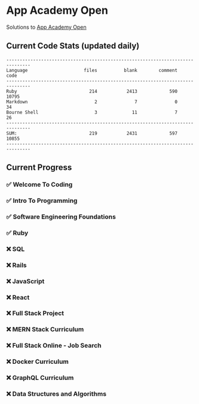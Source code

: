 # App Academy Open
Solutions to [App Academy Open](https://open.appacademy.io)

## Current Code Stats (updated daily)
```
-------------------------------------------------------------------------------
Language                     files          blank        comment           code
-------------------------------------------------------------------------------
Ruby                           214           2413            590          10795
Markdown                         2              7              0             34
Bourne Shell                     3             11              7             26
-------------------------------------------------------------------------------
SUM:                           219           2431            597          10855
-------------------------------------------------------------------------------
```

## Current Progress

### ✅ Welcome To Coding
### ✅ Intro To Programming
### ✅ Software Engineering Foundations
### ✅ Ruby
### ❌ SQL
### ❌ Rails
### ❌ JavaScript
### ❌ React
### ❌ Full Stack Project
### ❌ MERN Stack Curriculum
### ❌ Full Stack Online - Job Search
### ❌ Docker Curriculum
### ❌ GraphQL Curriculum
### ❌ Data Structures and Algorithms
